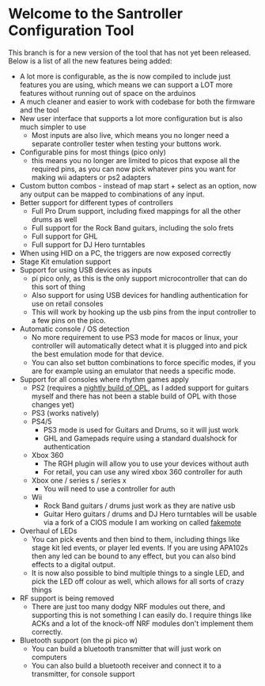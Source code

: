 # Welcome to the Santroller Configuration Tool

This branch is for a new version of the tool that has not yet been released. Below is a list of all the new features
being added:

- A lot more is configurable, as the is now compiled to include just features you are using, which means we can support
  a LOT more features without running out of space on the arduinos
- A much cleaner and easier to work with codebase for both the firmware and the tool
- New user interface that supports a lot more configuration but is also much simpler to use
    - Most inputs are also live, which means you no longer need a separate controller tester when testing your buttons
      work.
- Configurable pins for most things (pico only)
    - this means you no longer are limited to picos that expose all the required pins, as you can now pick whatever pins
      you want for making wii adapters or ps2 adapters
- Custom button combos - instead of map start + select as an option, now any output can be mapped to combinations of any
  input.
- Better support for different types of controllers
    - Full Pro Drum support, including fixed mappings for all the other drums as well
    - Full support for the Rock Band guitars, including the solo frets
    - Full support for GHL
    - Full support for DJ Hero turntables
- When using HID on a PC, the triggers are now exposed correctly
- Stage Kit emulation support
- Support for using USB devices as inputs
    - pi pico only, as this is the only support microcontroller that can do this sort of thing
    - Also support for using USB devices for handling authentication for use on retail consoles
    - This will work by hooking up the usb pins from the input controller to a few pins on the pico.
- Automatic console / OS detection
    - No more requirement to use PS3 mode for macos or linux, your controller will automatically detect what it is
      plugged into and pick the best emulation mode for that device.
    - You can also set button combinations to force specific modes, if you are for example using an emulator that needs
      a specific mode.
- Support for all consoles where rhythm games apply
    - PS2 (requires
      a [nightly build of OPL](https://github.com/ps2homebrew/Open-PS2-Loader/releases/download/latest/OPNPS2LD.7z), as
      I added support for guitars myself and there has not been a stable build of OPL with those changes yet)
    - PS3 (works natively)
    - PS4/5
        - PS3 mode is used for Guitars and Drums, so it will just work
        - GHL and Gamepads require using a standard dualshock for authentication
    - Xbox 360
        - The RGH plugin will allow you to use your devices without auth
        - For retail, you can use any wired xbox 360 controller for auth
    - Xbox one / series s / series x
        - You will need to use a controller for auth
    - Wii
        - Rock Band guitars / drums just work as they are native usb
        - Guitar Hero guitars / drums and DJ Hero turntables will be usable via a fork of a CIOS module I am working on
          called [fakemote](https://github.com/sanjay900/fakemote)
- Overhaul of LEDs
    - You can pick events and then bind to them, including things like stage kit led events, or player led events. If
      you are using APA102s then any led can be bound to any effect, but you can also bind effects to a digital output.
    - It is now also possible to bind multiple things to a single LED, and pick the LED off colour as well, which allows
      for all sorts of crazy things
- RF support is being removed
    - There are just too many dodgy NRF modules out there, and supporting this is not something I can easily do. I
      require things like ACKs and a lot of the knock-off NRF modules don't implement them correctly.
- Bluetooth support (on the pi pico w)
    - You can build a bluetooth transmitter that will just work on computers
    - You can also build a bluetooth receiver and connect it to a transmitter, for console support